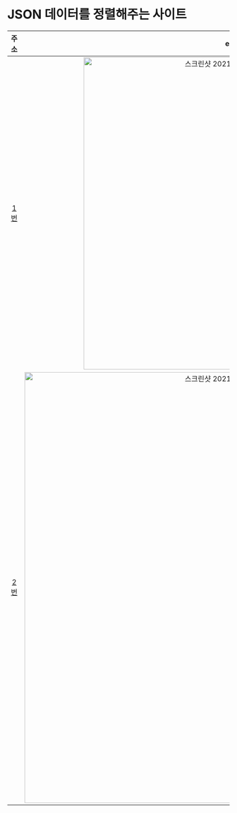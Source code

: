 JSON 데이터를 정렬해주는 사이트
==


|주 소|example|
|:---:|:---:|
|[1번](http://json.parser.online.fr)|<img width="708" alt="스크린샷 2021-07-15 오후 8 17 49" src="https://user-images.githubusercontent.com/74492426/125779564-2f10a2fa-e1de-4909-a28c-85a0f57da677.png">|
|[2번](https://jsonformatter.curiousconcept.com/)|<img width="977" alt="스크린샷 2021-07-15 오후 8 19 00" src="https://user-images.githubusercontent.com/74492426/125779715-eb8f6069-6fae-46dd-b08b-7c48c72d7fb5.png">|

